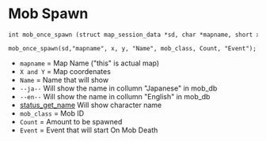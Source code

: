 # Mob Spawn

```
int mob_once_spawn (struct map_session_data *sd, char *mapname, short x, short y, const char *mobname, int class_, int amount, const char *event)
```

```
mob_once_spawn(sd,"mapname", x, y, "Name", mob_class, Count, "Event");
```

* `mapname` = Map Name ("this" is actual map)
* `X and Y` = Map coordenates
* `Name` = Name that will show
*  `--ja--` Will show the name in collumn "Japanese" in mob_db
*  `--en--` Will show the name in collumn "English" in mob_db
*  [status_get_name](status_get_name) Will show character name
* `mob_class` = Mob ID
* `Count` = Amount to be spawned
* `Event` = Event that will start On Mob Death
